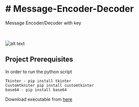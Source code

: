 <h1># Message-Encoder-Decoder</h1>
Message Encoder/Decoder with key<br><br><br>

![alt text](https://www.rusin.ro/main/apps/encoder/encoder.png)

<h2><b>Project Prerequisites</b></h2>

In order to run the python script

    Tkinter - pip install tkinter
    Customtkniter pip install customtkinter
    base64 - pip install base64

Download executable from <a href="https://www.rusin.ro/main/apps/encoder/encoder.exe">here</a>
